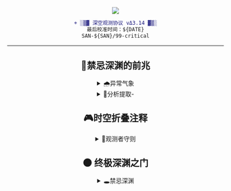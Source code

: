 <!-- 星空观测站主控面板 -->
<div align="center">
  <img src="https://raw.githubusercontent.com/Catharus-IE/Docu-mentos/main/.github/svgs/magic_radar.svg">
  
  ```diff
+ ░▒▓ 深空观测协议 vΔ3.14 ▓▒░
最后校准时间：${DATE}
SAN-${SAN}/99-critical

  ```


---
 ## 🧿**禁忌深渊的前兆**

<details>
 <summary>🌧️异常气象</summary>
  

- **拉莱耶星云异常波动**  
  `检测到异常的异步能量辐射`  
  ![污染指数](https://progress-bar.dev/88/?title=理智污染&color=9b59b6)

- **敦威治代码风暴**  
  `在二进制洪流中发现非欧几里得结构`  
  ![混沌值](https://progress-bar.dev/120/?title=混沌指数&color=ff69b4)

- **印斯茅斯数据潮汐**  
  `深海commit中涌现鱼人族基因序列`  
  ![异化率](https://progress-bar.dev/100/?title=血肉异化&color=00ff9d)
  </details>


 <details> 
 <summary>🔭分析提取-</summary>
   
```diff
 + [√] "接收到拉莱耶低频脉冲",
 ! [≈] "检测到非欧几何波形",
 - [×] "发现未知commit记录",
 + [√] "WARNING: 旧印衰减中"

### 📖 《蠕虫之秘》摘录
> "当三个bug同时消失时，定有第四个在暗处滋生"  
> —— 阿卜杜拉·阿尔哈萨德 第4卷Δ章 
```
</details>

## 🎮**时空折叠注释**
 <details>
 <summary>🌌观测者守则</summary>
  
  ```diff
+ [√] 每月Δ3日校准星位坐标
! [≈] 毕宿五升起时禁用异步协议
- [×] 禁止直视未经滤波的console.log
+ [√] 所有发现必须用R'lyeh文记录

```
</details>


## 🌑 **终极深渊之门**
<details>
 <summary>🕳禁忌深渊</summary>
  
 ## 🧿 **禁忌知识矩阵**
| 观测领域        | 危险描述                     | 旧印标记                 |
|-----------------|------------------------------|--------------------------|
| 克苏鲁的苏醒    | 检测到海底城市的脉冲信号     | ![旧印](https://img.icons8.com/color/48/000000/cthulhu.png) |
| 犹格的银匙      | 观测到11维度的类型系统       | ![银匙](https://img.icons8.com/color/48/000000/elder-sign.png) |
| 奈亚的化身      | 发现自动生成的千面文档       | ![千面](https://img.icons8.com/color/48/000000/shoggoth.png) |

---

<!-- 隐藏的ASCII艺术彩蛋 -->
<details>
<summary>🌀🌀🌀 三重警告！绝对不要展开！🌀🌀🌀</summary>
<pre>
          _,,,_     
       .-`     `-.  
      /           \ 
     ;    Cthulhu  ;
     |           ,,, 
     |,,       ,;'S |
     `'T,     ;' ; /
        `\    |  / /
          \   | /_/
          |__.-'



[![进入深渊](https://img.shields.io/badge/最终警告-不要点击！-red?style=for-the-badge)](https://www.youtube.com/watch?v=dQw4w9WgXcQ)

</details>

